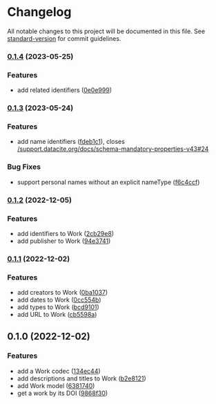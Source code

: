# Changelog

All notable changes to this project will be documented in this file. See [standard-version](https://github.com/conventional-changelog/standard-version) for commit guidelines.

### [0.1.4](https://github.com/thewilkybarkid/datacite-ts/compare/v0.1.3...v0.1.4) (2023-05-25)


### Features

* add related identifiers ([0e0e999](https://github.com/thewilkybarkid/datacite-ts/commit/0e0e999dcfe14a2711ae1e893fb2aab1a406c864))

### [0.1.3](https://github.com/thewilkybarkid/datacite-ts/compare/v0.1.2...v0.1.3) (2023-05-24)


### Features

* add name identifiers ([fdeb1c1](https://github.com/thewilkybarkid/datacite-ts/commit/fdeb1c1b45b606cf055ad09a4ba043f80eaa8d2e)), closes [/support.datacite.org/docs/schema-mandatory-properties-v43#24](https://github.com/thewilkybarkid//support.datacite.org/docs/schema-mandatory-properties-v43/issues/24)


### Bug Fixes

* support personal names without an explicit nameType ([f6c4ccf](https://github.com/thewilkybarkid/datacite-ts/commit/f6c4ccfa8b9561dca6397abdedc7a0779afdfc37))

### [0.1.2](https://github.com/thewilkybarkid/datacite-ts/compare/v0.1.1...v0.1.2) (2022-12-05)


### Features

* add identifiers to Work ([2cb29e8](https://github.com/thewilkybarkid/datacite-ts/commit/2cb29e8d8072f00f2af4b089c67915225fb0639e))
* add publisher to Work ([94e3741](https://github.com/thewilkybarkid/datacite-ts/commit/94e37414b3a3e4f8a67f795bc0e85e20b6b02bbd))

### [0.1.1](https://github.com/thewilkybarkid/datacite-ts/compare/v0.1.0...v0.1.1) (2022-12-02)


### Features

* add creators to Work ([0ba1037](https://github.com/thewilkybarkid/datacite-ts/commit/0ba103787cb9434965dd84d2accfc5665b9ac430))
* add dates to Work ([0cc554b](https://github.com/thewilkybarkid/datacite-ts/commit/0cc554b3ddb0266b6a5df8366261be0db150530a))
* add types to Work ([bcd9101](https://github.com/thewilkybarkid/datacite-ts/commit/bcd91011c012bd13bfabe0e39bff7f9a519f4c62))
* add URL to Work ([cb5598a](https://github.com/thewilkybarkid/datacite-ts/commit/cb5598a5c00e141723273a381f6a2202d3ca2267))

## 0.1.0 (2022-12-02)


### Features

* add a Work codec ([134ec44](https://github.com/thewilkybarkid/datacite-ts/commit/134ec44cb728ac9e1c5fe2f2d16c3b64efa94fd3))
* add descriptions and titles to Work ([b2e8121](https://github.com/thewilkybarkid/datacite-ts/commit/b2e81210f2eb6106a529cbff5cce40ccc847b4f8))
* add Work model ([6381740](https://github.com/thewilkybarkid/datacite-ts/commit/63817400c2a2f78a8dcea79b53d1db4babd97cf2))
* get a work by its DOI ([9868f30](https://github.com/thewilkybarkid/datacite-ts/commit/9868f30bdc02acd4dbd9d9d6388a5077abb63014))
